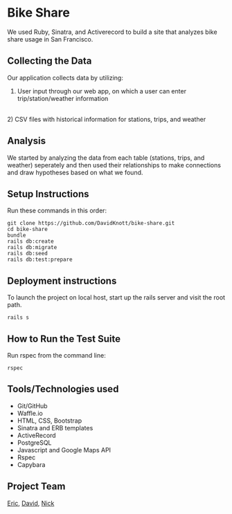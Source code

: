 # Bike Share

We used Ruby, Sinatra, and Activerecord to build a site that analyzes bike share usage in San Francisco.

## Collecting the Data
Our application collects data by utilizing:
<br>
1)  User input through our web app, on which a user can enter trip/station/weather information
<br>
2)  CSV files with historical information for stations, trips, and weather

## Analysis
We started by analyzing the data from each table (stations, trips, and weather) seperately and then used their relationships to make connections and draw hypotheses based on what we found.

## Setup Instructions
Run these commands in this order:
```
git clone https://github.com/DavidKnott/bike-share.git
cd bike-share
bundle
rails db:create
rails db:migrate
rails db:seed
rails db:test:prepare
```

## Deployment instructions
To launch the project on local host, start up the rails server and visit the root path.
```
rails s
```

## How to Run the Test Suite
Run rspec from the command line:
```
rspec
```

## Tools/Technologies used
* Git/GitHub
* Waffle.io
* HTML, CSS, Bootstrap
* Sinatra and ERB templates
* ActiveRecord
* PostgreSQL
* Javascript and Google Maps API
* Rspec
* Capybara

## Project Team
[Eric](https://github.com/cews7), [David](https://github.com/DavidKnott), [Nick](https://github.com/njgheorghita)
